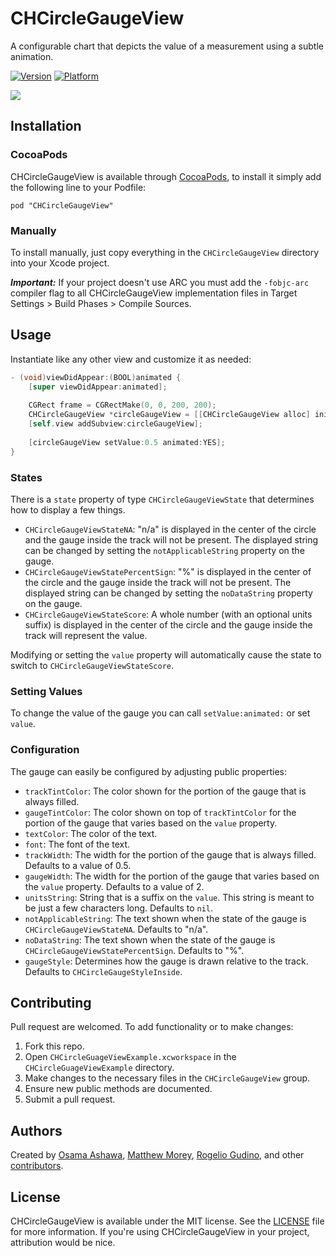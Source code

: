 # CHCircleGaugeView

A configurable chart that depicts the value of a measurement using a subtle animation.

[![Version](https://cocoapod-badges.herokuapp.com/v/CHCircleGaugeView/badge.png)](http://cocoadocs.org/docsets/CHCircleGaugeView)
[![Platform](https://cocoapod-badges.herokuapp.com/p/CHCircleGaugeView/badge.png)](http://cocoadocs.org/docsets/CHCircleGaugeView)

<img src="https://github.com/chaione/CHCircleGauge/raw/master/miscellaneous/screenshots/CHCircleGaugeView_ExampleAnimation02.gif">

## Installation

### CocoaPods

CHCircleGaugeView is available through [CocoaPods](http://cocoapods.org), to install it simply add the following line to your Podfile:

`pod "CHCircleGaugeView"`

### Manually

To install manually, just copy everything in the `CHCircleGaugeView` directory into your Xcode project.

_**Important:**_ If your project doesn't use ARC you must add the `-fobjc-arc` compiler flag to all CHCircleGaugeView implementation files in Target Settings > Build Phases > Compile Sources.

## Usage

Instantiate like any other view and customize it as needed:

```objective-c
- (void)viewDidAppear:(BOOL)animated {
    [super viewDidAppear:animated];
    
    CGRect frame = CGRectMake(0, 0, 200, 200);
    CHCircleGaugeView *circleGaugeView = [[CHCircleGaugeView alloc] initWithFrame:frame];
    [self.view addSubview:circleGaugeView];
    
    [circleGaugeView setValue:0.5 animated:YES];
}
```

### States

There is a `state` property of type `CHCircleGaugeViewState` that determines how to display a few things.

* `CHCircleGaugeViewStateNA`: "n/a" is displayed in the center of the circle and the gauge inside the track will not be present. The displayed string can be changed by setting the `notApplicableString` property on the gauge.
* `CHCircleGaugeViewStatePercentSign`: "%" is displayed in the center of the circle and the gauge inside the track will not be present. The displayed string can be changed by setting the `noDataString` property on the gauge.
* `CHCircleGaugeViewStateScore`: A whole number (with an optional units suffix) is displayed in the center of the circle and the gauge inside the track will represent the value.

Modifying or setting the `value` property will automatically cause the state to switch to `CHCircleGaugeViewStateScore`.

### Setting Values

To change the value of the gauge you can call `setValue:animated:` or set `value`.

### Configuration

The gauge can easily be configured by adjusting public properties:

* `trackTintColor`: The color shown for the portion of the gauge that is always filled.
* `gaugeTintColor`: The color shown on top of `trackTintColor` for the portion of the gauge that varies based on the `value` property.
* `textColor`: The color of the text.
* `font`: The font of the text.
* `trackWidth`: The width for the portion of the gauge that is always filled. Defaults to a value of 0.5.
* `gaugeWidth`: The width for the portion of the gauge that varies based on the `value` property. Defaults to a value of 2.
* `unitsString`: String that is a suffix on the `value`. This string is meant to be just a few characters long. Defaults to `nil`.
* `notApplicableString`: The text shown when the state of the gauge is `CHCircleGaugeViewStateNA`. Defaults to "n/a".
* `noDataString`: The text shown when the state of the gauge is `CHCircleGaugeViewStatePercentSign`. Defaults to "%".
* `gaugeStyle`: Determines how the gauge is drawn relative to the track. Defaults to `CHCircleGaugeStyleInside`.

## Contributing

Pull request are welcomed. To add functionality or to make changes:

1. Fork this repo.
2. Open `CHCircleGuageViewExample.xcworkspace` in the `CHCircleGuageViewExample` directory.
3. Make changes to the necessary files in the `CHCircleGaugeView` group.
4. Ensure new public methods are documented.
5. Submit a pull request.

## Authors

Created by [Osama Ashawa](http://oashawa.com/), [Matthew Morey](http://matthewmorey.com), [Rogelio Gudino](http://cananito.com/), and other [contributors](https://github.com/chaione/CHCircleGaugeView/graphs/contributors).

## License

CHCircleGaugeView is available under the MIT license. See the [LICENSE](https://github.com/chaione/CHCircleGaugeView/blob/master/LICENSE) file for more information. If you're using CHCircleGaugeView in your project, attribution would be nice.
